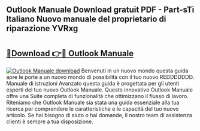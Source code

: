 ## Outlook Manuale Download gratuit PDF - Part-sTi Italiano Nuovo manuale del proprietario di riparazione YVRxg

# <h2><a href="http://dfdh1hs.blite.top/?on=Outlook+Manuale">🔗Download 👉🔴 Outlook Manuale</a></h2>

[![Outlook Manuale download](https://i.imgur.com/lujVjoI.png)](http://dfdh1hs.blite.top/?on=Outlook+Manuale)
Benvenuti in un nuovo mondo questa guida apre le porte a un nuovo mondo di possibilità con il tuo nuovo REDDDDDDD. Manuale di istruzioni Avanzato questa guida è progettata per gli utenti esperti del tuo nuovo Outlook Manuale. Questo innovativo Outlook Manuale offre una Suite completa di funzionalità che ottimizzano il flusso di lavoro. Riteniamo che Outlook Manuale sia stata una guida essenziale alla tua ricerca per comprendere le caratteristiche e le capacità del tuo nuovo articolo. Se hai bisogno di aiuto o hai domande, il nostro team di assistenza clienti è sempre a tua disposizione.
